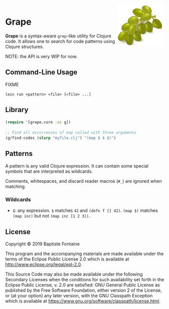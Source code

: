 <img align="right" width="150" src="./doc/grapes.png"/>

# Grape
**Grape** is a syntax-aware `grep`-like utility for Clojure code. It allows one
to search for code patterns using Clojure structures.

NOTE: the API is very WIP for now.

## Command-Line Usage

FIXME
```
lein run <pattern> <file> [<file> ...]
```

## Library

```clojure
(require '[grape.core :as g])

;; Find all occurrences of map called with three arguments
(g/find-codes (slurp "myfile.clj") "(map $ $ $)")
```

## Patterns
A pattern is any valid Clojure expression. It can contain some special symbols
that are interpreted as wildcards.

Comments, whitespaces, and discard reader macros (`#_`) are ignored when
matching.

### Wildcards
* `$`: any expression. `$` matches `42` and `(defn f [] 42)`. `(map $)` matches
       `(map inc)` but not `(map inc [1 2 3])`.

## License

Copyright © 2019 Baptiste Fontaine

This program and the accompanying materials are made available under the terms
of the Eclipse Public License 2.0 which is available at
http://www.eclipse.org/legal/epl-2.0.

This Source Code may also be made available under the following Secondary
Licenses when the conditions for such availability set forth in the Eclipse
Public License, v. 2.0 are satisfied: GNU General Public License as published
by the Free Software Foundation, either version 2 of the License, or (at your
option) any later version, with the GNU Classpath Exception which is available
at https://www.gnu.org/software/classpath/license.html.
